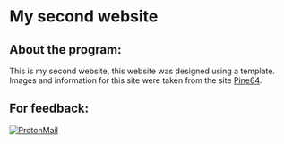 # My second website

## About the program:
This is my second website, this website was designed using a template. Images and information for this site were taken from the site [Pine64](https://www.pine64.org/pinephone/ "Source").

## For feedback:
[![ProtonMail](https://img.shields.io/badge/-Proton_Mail-090909?style=for-the-badge&logo=ProtonMail&logoColor=27A0D9)](mailto:mforc@protonmail.com)
